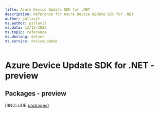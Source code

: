 ```yaml
---
title: Azure Device Update SDK for .NET
description: Reference for Azure Device Update SDK for .NET
author: pallavit
ms.author: pallavit
ms.data: 12/12/2022
ms.topic: reference
ms.devlang: dotnet
ms.service: deviceupdate
---
```

# Azure Device Update SDK for .NET - preview
## Packages - preview
[!INCLUDE [packages](device-update-index.md)]